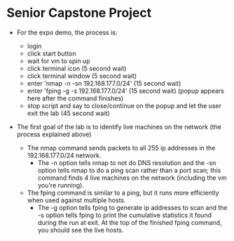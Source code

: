 # Senior Capstone Project 
- For the expo demo, the process is:
    - login
    - click start button
    - wait for vm to spin up
    - click terminal icon (5 second wait)
    - click terminal window (5 second wait)
    - enter 'nmap -n -sn 192.168.177.0/24' (15 second wait)
    - enter 'fping -g -s 192.168.177.0/24' (15 second wait) (popup appears here after the command finishes) 
    - stop script and say to close/continue on the popup and let the user exit the lab (45 second wait)

- The first goal of the lab is to identify live machines on the network (the process explained above)
    - The nmap command sends packets to all 255 ip addresses in the 192.168.177.0/24 network. 
        - The -n option tells nmap to not do DNS resolution and the -sn option tells nmap to do a ping scan rather than a port scan; this command finds 4 live machines on the network (including the vm you're running). 
    - The fping command is similar to a ping, but it runs more efficiently when used against multiple hosts. 
        - The -g option tells fping to generate ip addresses to scan and the -s option tells fping to print the cumulative statistics it found during the run at exit. At the top of the finished fping command, you should see the live hosts.